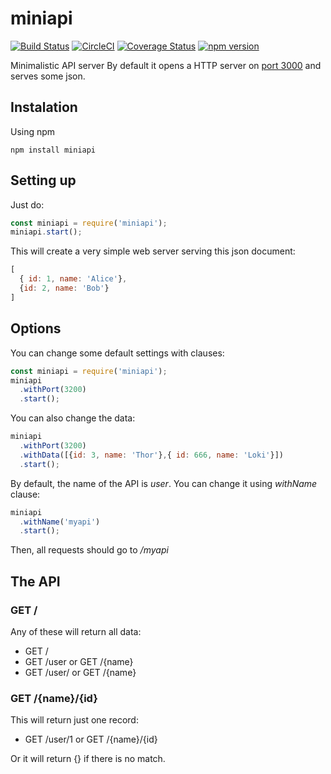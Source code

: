 # miniapi
[![Build Status](https://travis-ci.org/pxai/miniapi.svg?branch=master)](https://travis-ci.org/pxai/miniapi)
[![CircleCI](https://circleci.com/gh/pxai/miniapi.svg?style=svg)](https://circleci.com/gh/pxai/miniapi)
[![Coverage Status](https://coveralls.io/repos/github/pxai/miniapi/badge.svg)](https://coveralls.io/github/pxai/miniapi)
[![npm version](https://badge.fury.io/js/miniapi.svg)](https://badge.fury.io/js/miniapi)

Minimalistic API server
By default it opens a HTTP server on [port 3000](http://localhost:3000)
and serves some json.

## Instalation
Using npm
```
npm install miniapi
```

## Setting up
Just do:
```javascript
const miniapi = require('miniapi');
miniapi.start();
```

This will create a very simple web server serving this json document:
```javascript
[
  { id: 1, name: 'Alice'},
  {id: 2, name: 'Bob'}
]
```

## Options
You can change some default settings with clauses:
```javascript
const miniapi = require('miniapi');
miniapi
  .withPort(3200)
  .start();
```

You can also change the data:
```javascript
miniapi
  .withPort(3200)
  .withData([{id: 3, name: 'Thor'},{ id: 666, name: 'Loki'}])
  .start();
```
By default, the name of the API is *user*. You can change it using *withName* clause:
```javascript
miniapi
  .withName('myapi')
  .start();
```
Then, all requests should go to */myapi*

## The API

### GET /
Any of these will return all data:
- GET /
- GET /user  or GET /{name}
- GET /user/ or GET /{name}

### GET /{name}/{id}
This will return just one record:
- GET /user/1  or GET /{name}/{id}

Or it will return {} if there is no match.
